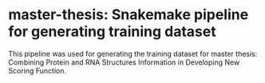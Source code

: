 # master-thesis: Snakemake pipeline for generating training dataset

This pipeline was used for generating the training dataset for master thesis: Combining Protein and RNA Structures Information in Developing New Scoring Function. 




